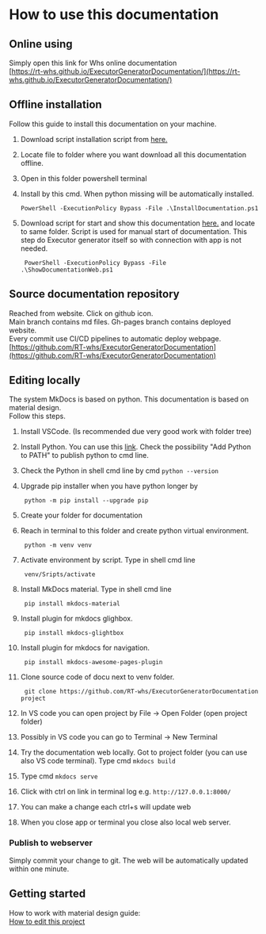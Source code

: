 # How to use this documentation
## Online using
Simply open this link for Whs online documentation  
[https://rt-whs.github.io/ExecutorGeneratorDocumentation/](https://rt-whs.github.io/ExecutorGeneratorDocumentation/)

## Offline installation
Follow this guide to install this documentation on your machine.  
<!--[Whs offline installation of documentation ](instalation/localInstall.md) -->
1.  Download script installation script from [here.](installation/InstallDocumentation.ps1)
2.  Locate file to folder where you want download all this documentation offline.
3.  Open in this folder powershell terminal
4.  Install by this cmd. When python missing will be automatically installed.  
 
        
        PowerShell -ExecutionPolicy Bypass -File .\InstallDocumentation.ps1 
        


5. Download script for start and show this documentation [here.](installation\ShowDocumentationWeb.ps1) and locate to same folder.
Script is used for manual start of documentation. This step do Executor generator itself so with connection with app is not needed.
   

        PowerShell -ExecutionPolicy Bypass -File .\ShowDocumentationWeb.ps1
 


## Source documentation repository
Reached from website. Click on github icon.  
Main branch contains md files.
Gh-pages branch contains deployed website.  
Every commit use CI/CD pipelines to automatic deploy webpage.  
[https://github.com/RT-whs/ExecutorGeneratorDocumentation](https://github.com/RT-whs/ExecutorGeneratorDocumentation)  

## Editing locally
The system MkDocs is based on python. This documentation is based on material design.  
Follow this steps.  

1.  Install VSCode. (Is recommended due very good work with folder tree)
1.  Install Python. You can use this [link](https://www.python.org/downloads/). Check the possibility "Add Python to PATH" to publish python to cmd line.
1. Check the Python in shell cmd line by cmd ```python --version```
1. Upgrade pip installer when you have python longer by 

        python -m pip install --upgrade pip

1. Create your folder for documentation
1. Reach in terminal to this folder and create python virtual environment. 

        python -m venv venv

1. Activate environment by script. Type in shell cmd line

        venv/Sripts/activate

1. Install MkDocs material.  Type in shell cmd line 

        pip install mkdocs-material

1. Install plugin for mkdocs glighbox.
        
        pip install mkdocs-glightbox

1. Install plugin for mkdocs for navigation. 
        
        pip install mkdocs-awesome-pages-plugin

1. Clone source code of docu next to venv folder. 
       
        git clone https://github.com/RT-whs/ExecutorGeneratorDocumentation project
1. In VS code you can open project by File -> Open Folder (open project folder)
1. Possibly in VS code you can go to Terminal -> New Terminal
1. Try the documentation web locally. Got to project folder (you can use also VS code terminal). Type cmd ```mkdocs build```
1. Type cmd ```mkdocs serve```
1. Click with ctrl on link in terminal log e.g. ```http://127.0.0.1:8000/```
1. You can make a change each ctrl+s will update web
1. When you close app or terminal you close also local web server.

### Publish to webserver
Simply commit your change to git. The web will be automatically updated within one minute.


## Getting started 
How to work with material design guide:  
[How to edit this project](https://squidfunk.github.io/mkdocs-material/)  

 